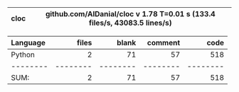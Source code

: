 cloc|github.com/AlDanial/cloc v 1.78  T=0.01 s (133.4 files/s, 43083.5 lines/s)
--- | ---

Language|files|blank|comment|code
:-------|-------:|-------:|-------:|-------:
Python|2|71|57|518
--------|--------|--------|--------|--------
SUM:|2|71|57|518
